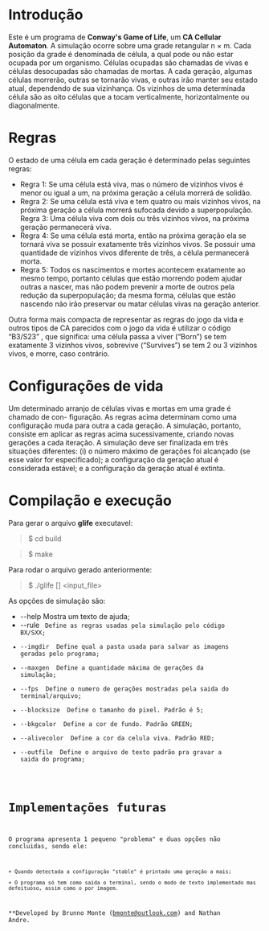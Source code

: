 # Introdução

Este é um programa de **Conway's Game of Life**, um **CA Cellular Automaton**. A simulação 
ocorre sobre uma grade retangular n × m. Cada posição da grade é denominada de
célula, a qual pode ou não estar ocupada por um organismo. Células ocupadas são chamadas
de vivas e células desocupadas são chamadas de mortas. A cada geração, algumas células
morrerão, outras se tornarão vivas, e outras irão manter seu estado atual, dependendo de
sua vizinhança. Os vizinhos de uma determinada célula são as oito células que a tocam
verticalmente, horizontalmente ou diagonalmente.

# Regras
O estado de uma célula em cada geração é determinado pelas seguintes regras:

+ Regra 1: Se uma célula está viva, mas o número de vizinhos vivos é menor ou igual
a um, na próxima geração a célula morrerá de solidão.
+ Regra 2: Se uma célula está viva e tem quatro ou mais vizinhos vivos, na próxima
geração a célula morrerá sufocada devido a superpopulação.
 Regra 3: Uma célula viva com dois ou três vizinhos vivos, na próxima geração
permanecerá viva.
+ Regra 4: Se uma célula está morta, então na próxima geração ela se tornará viva
se possuir exatamente três vizinhos vivos. Se possuir uma quantidade de vizinhos
vivos diferente de três, a célula permanecerá morta.
+ Regra 5: Todos os nascimentos e mortes acontecem exatamente ao mesmo tempo,
portanto células que estão morrendo podem ajudar outras a nascer, mas não podem
prevenir a morte de outros pela redução da superpopulação; da mesma forma, células
que estão nascendo não irão preservar ou matar células vivas na geração anterior.

Outra forma mais compacta de representar as regras do jogo da vida e outros tipos de CA
parecidos com o jogo da vida é utilizar o código “B3/S23” , que significa: uma célula passa a
viver (“Born”) se tem exatamente 3 vizinhos vivos, sobrevive (“Survives”) se tem 2 ou 3 vizinhos
vivos, e morre, caso contrário.

# Configurações de vida

Um determinado arranjo de células vivas e mortas em uma grade é chamado de con-
figuração. As regras acima determinam como uma configuração muda para outra a cada
geração.
A simulação, portanto, consiste em aplicar as regras acima sucessivamente, criando novas
gerações a cada iteração. A simulação deve ser finalizada em três situações diferentes: (i) o
número máximo de gerações foi alcançado (se esse valor for especificado); a configuração
da geração atual é considerada estável; e a configuração da geração atual é extinta.

# Compilação e execução

Para gerar o arquivo **glife** executavel:
> $ cd build

> $ make

Para rodar o arquivo gerado anteriormente:
> $ ./glife [<options>] <input_file>

As opções de simulação são:
+ --help Mostra um texto de ajuda;
+ --rule <code> Define as regras usadas pela simulação pelo código BX/SXX;
+ --imgdir <path> Define qual a pasta usada para salvar as imagens geradas pelo programa;
+ --maxgen <num> Define a quantidade máxima de gerações da simulação;
+ --fps <num> Define o numero de gerações mostradas pela saida do terminal/arquivo;
+ --blocksize <num> Define o tamanho do pixel. Padrão é 5;
+ --bkgcolor <color> Define a cor de fundo. Padrão GREEN;
+ --alivecolor <color> Define a cor da celula viva. Padrão RED;
+ --outfile <filename> Define o arquivo de texto padrão pra gravar a saida do programa;

# Implementações futuras

O programa apresenta 1 pequeno "problema" e duas opções não concluidas, sendo ele:
	
	+ Quando detectada a configuração "stable" é printado uma geração a mais;

	+ O programa só tem como saída o terminal, sendo o modo de texto implementado mas defeituoso, assim como o por imagem.
**Developed by Brunno Monte (bmonte@outlook.com) and Nathan Andre.
